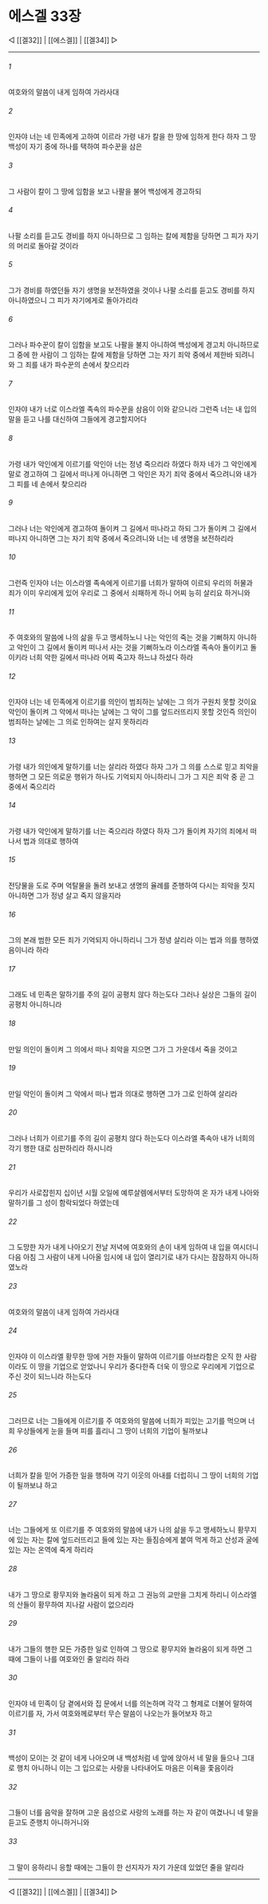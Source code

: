 ﻿# 에스겔 33장

◁ [[겔32]] | [[에스겔]] | [[겔34]] ▷
***

###### 1
여호와의 말씀이 내게 임하여 가라사대

###### 2
인자야 너는 네 민족에게 고하여 이르라 가령 내가 칼을 한 땅에 임하게 한다 하자 그 땅 백성이 자기 중에 하나를 택하여 파수꾼을 삼은

###### 3
그 사람이 칼이 그 땅에 임함을 보고 나팔을 불어 백성에게 경고하되

###### 4
나팔 소리를 듣고도 경비를 하지 아니하므로 그 임하는 칼에 제함을 당하면 그 피가 자기의 머리로 돌아갈 것이라

###### 5
그가 경비를 하였던들 자기 생명을 보전하였을 것이나 나팔 소리를 듣고도 경비를 하지 아니하였으니 그 피가 자기에게로 돌아가리라

###### 6
그러나 파수꾼이 칼이 임함을 보고도 나팔을 불지 아니하여 백성에게 경고치 아니하므로 그 중에 한 사람이 그 임하는 칼에 제함을 당하면 그는 자기 죄악 중에서 제한바 되려니와 그 죄를 내가 파수꾼의 손에서 찾으리라

###### 7
인자야 내가 너로 이스라엘 족속의 파수꾼을 삼음이 이와 같으니라 그런즉 너는 내 입의 말을 듣고 나를 대신하여 그들에게 경고할지어다

###### 8
가령 내가 악인에게 이르기를 악인아 너는 정녕 죽으리라 하였다 하자 네가 그 악인에게 말로 경고하여 그 길에서 떠나게 아니하면 그 악인은 자기 죄악 중에서 죽으려니와 내가 그 피를 네 손에서 찾으리라

###### 9
그러나 너는 악인에게 경고하여 돌이켜 그 길에서 떠나라고 하되 그가 돌이켜 그 길에서 떠나지 아니하면 그는 자기 죄악 중에서 죽으려니와 너는 네 생명을 보전하리라

###### 10
그런즉 인자야 너는 이스라엘 족속에게 이르기를 너희가 말하여 이르되 우리의 허물과 죄가 이미 우리에게 있어 우리로 그 중에서 쇠패하게 하니 어찌 능히 살리요 하거니와

###### 11
주 여호와의 말씀에 나의 삶을 두고 맹세하노니 나는 악인의 죽는 것을 기뻐하지 아니하고 악인이 그 길에서 돌이켜 떠나서 사는 것을 기뻐하노라 이스라엘 족속아 돌이키고 돌이키라 너희 악한 길에서 떠나라 어찌 죽고자 하느냐 하셨다 하라

###### 12
인자야 너는 네 민족에게 이르기를 의인이 범죄하는 날에는 그 의가 구원치 못할 것이요 악인이 돌이켜 그 악에서 떠나는 날에는 그 악이 그를 엎드러뜨리지 못할 것인즉 의인이 범죄하는 날에는 그 의로 인하여는 살지 못하리라

###### 13
가령 내가 의인에게 말하기를 너는 살리라 하였다 하자 그가 그 의를 스스로 믿고 죄악을 행하면 그 모든 의로운 행위가 하나도 기억되지 아니하리니 그가 그 지은 죄악 중 곧 그 중에서 죽으리라

###### 14
가령 내가 악인에게 말하기를 너는 죽으리라 하였다 하자 그가 돌이켜 자기의 죄에서 떠나서 법과 의대로 행하여

###### 15
전당물을 도로 주며 억탈물을 돌려 보내고 생명의 율례를 준행하여 다시는 죄악을 짓지 아니하면 그가 정녕 살고 죽지 않을지라

###### 16
그의 본래 범한 모든 죄가 기억되지 아니하리니 그가 정녕 살리라 이는 법과 의를 행하였음이니라 하라

###### 17
그래도 네 민족은 말하기를 주의 길이 공평치 않다 하는도다 그러나 실상은 그들의 길이 공평치 아니하니라

###### 18
만일 의인이 돌이켜 그 의에서 떠나 죄악을 지으면 그가 그 가운데서 죽을 것이고

###### 19
만일 악인이 돌이켜 그 악에서 떠나 법과 의대로 행하면 그가 그로 인하여 살리라

###### 20
그러나 너희가 이르기를 주의 길이 공평치 않다 하는도다 이스라엘 족속아 내가 너희의 각기 행한 대로 심판하리라 하시니라

###### 21
우리가 사로잡힌지 십이년 시월 오일에 예루살렘에서부터 도망하여 온 자가 내게 나아와 말하기를 그 성이 함락되었다 하였는데

###### 22
그 도망한 자가 내게 나아오기 전날 저녁에 여호와의 손이 내게 임하여 내 입을 여시더니 다음 아침 그 사람이 내게 나아올 임시에 내 입이 열리기로 내가 다시는 잠잠하지 아니하였노라

###### 23
여호와의 말씀이 내게 임하여 가라사대

###### 24
인자야 이 이스라엘 황무한 땅에 거한 자들이 말하여 이르기를 아브라함은 오직 한 사람이라도 이 땅을 기업으로 얻었나니 우리가 중다한즉 더욱 이 땅으로 우리에게 기업으로 주신 것이 되느니라 하는도다

###### 25
그러므로 너는 그들에게 이르기를 주 여호와의 말씀에 너희가 피있는 고기를 먹으며 너희 우상들에게 눈을 들며 피를 흘리니 그 땅이 너희의 기업이 될까보냐

###### 26
너희가 칼을 믿어 가증한 일을 행하며 각기 이웃의 아내를 더럽히니 그 땅이 너희의 기업이 될까보냐 하고

###### 27
너는 그들에게 또 이르기를 주 여호와의 말씀에 내가 나의 삶을 두고 맹세하노니 황무지에 있는 자는 칼에 엎드러뜨리고 들에 있는 자는 들짐승에게 붙여 먹게 하고 산성과 굴에 있는 자는 온역에 죽게 하리라

###### 28
내가 그 땅으로 황무지와 놀라움이 되게 하고 그 권능의 교만을 그치게 하리니 이스라엘의 산들이 황무하여 지나갈 사람이 없으리라

###### 29
내가 그들의 행한 모든 가증한 일로 인하여 그 땅으로 황무지와 놀라움이 되게 하면 그 때에 그들이 나를 여호와인 줄 알리라 하라

###### 30
인자야 네 민족이 담 곁에서와 집 문에서 너를 의논하며 각각 그 형제로 더불어 말하여 이르기를 자, 가서 여호와께로부터 무슨 말씀이 나오는가 들어보자 하고

###### 31
백성이 모이는 것 같이 네게 나아오며 내 백성처럼 네 앞에 앉아서 네 말을 들으나 그대로 행치 아니하니 이는 그 입으로는 사랑을 나타내어도 마음은 이욕을 좇음이라

###### 32
그들이 너를 음악을 잘하며 고운 음성으로 사랑의 노래를 하는 자 같이 여겼나니 네 말을 듣고도 준행치 아니하거니와

###### 33
그 말이 응하리니 응할 때에는 그들이 한 선지자가 자기 가운데 있었던 줄을 알리라

***
◁ [[겔32]] | [[에스겔]] | [[겔34]] ▷
